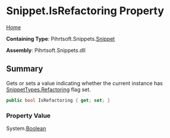 <a name="_top"></a>

# Snippet\.IsRefactoring Property

[Home](../../../../README.md#_top)

**Containing Type**: Pihrtsoft\.Snippets\.[Snippet](../README.md#_top)

**Assembly**: Pihrtsoft\.Snippets\.dll

## Summary

Gets or sets a value indicating whether the current instance has [SnippetTypes.Refactoring](../../SnippetTypes/Refactoring/README.md#_top) flag set\.

```csharp
public bool IsRefactoring { get; set; }
```

### Property Value

System\.[Boolean](https://docs.microsoft.com/en-us/dotnet/api/system.boolean)

